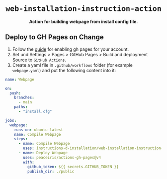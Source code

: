 <div align="center">

# `web-installation-instruction-action`

**Action for building webpage from install config file.**

</div>


## Deploy to GH Pages on Change

1. Follow the [guide](https://docs.github.com/en/pages/getting-started-with-github-pages/creating-a-github-pages-site#creating-a-repository-for-your-site) for enabling gh pages for your account.
2. Set und Settings > Pages > GitHub Pages > Build and deployment  Source to `GitHub Actions`.
3. Create a yaml file in `.github/workflows` folder (for example `webpage.yaml`) and put the following content into it:

```yaml
name: Webpage

on:
  push:
    branches:
      - main
    paths:
      - "install.cfg"

jobs:
  webpage:
    runs-on: ubuntu-latest
    name: Compile Webpage
    steps:
      - name: Compile Webpage
        uses: instructions-d-installation/web-installation-instruction-action@0.1.0
      - name: Deploy Webpage
        uses: peaceiris/actions-gh-pages@v4
        with:
          github_token: ${{ secrets.GITHUB_TOKEN }}
          publish_dir: ./public
```
